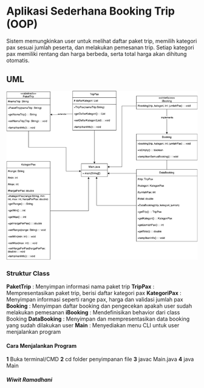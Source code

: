 # Aplikasi Sederhana Booking Trip (OOP)

Sistem memungkinkan user untuk melihat daftar paket trip, memilih kategori pax sesuai jumlah peserta, dan melakukan pemesanan trip. Setiap kategori pax memiliki rentang dan harga berbeda, serta total harga akan dihitung otomatis.

## UML 
![UML Diagram](images/uml.png)

### Struktur Class
**PaketTrip** : Menyimpan informasi nama paket trip
**TripPax** : Mempresentasikan paket trip, berisi daftar kategori pax
**KategoriPax** : Menyimpan informasi seperti range pax, harga dan validasi jumlah pax
**Booking** : Menyimpan daftar booking dan pengecekan apakah user sudah melakukan pemesanan
**iBooking** : Mendefinisikan behavior dari class Booking
**DataBooking** : Menyimpan dan mempresentasikan data booking yang sudah dilakukan user
**Main** : Menyediakan menu CLI untuk user menjalankan program

#### Cara Menjalankan Program
**1** Buka terminal/CMD
**2** cd folder penyimpanan file
**3** javac Main.java
**4** java Main

##### Wiwit Ramadhani

